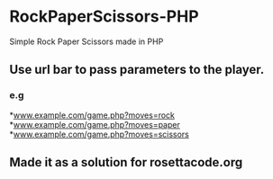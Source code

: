 # RockPaperScissors-PHP
Simple Rock Paper Scissors made in PHP

## Use url bar to pass parameters to the player.

### e.g
*www.example.com/game.php?moves=rock
*www.example.com/game.php?moves=paper
*www.example.com/game.php?moves=scissors

## Made it as a solution for rosettacode.org
